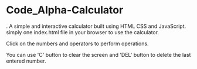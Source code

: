 # Code_Alpha-Calculator
. A simple and interactive calculator built using HTML CSS and JavaScript.
simply one index.html file in your browser to use the calculator.

Click on the numbers and operators to perform operations.

You can use 'C' button to clear the screen and 'DEL' button to delete the last entered number.
